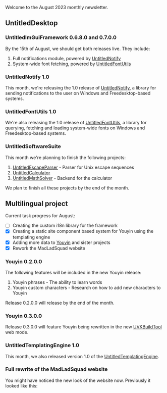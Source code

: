 Welcome to the August 2023 monthly newsletter.

## UntitledDesktop
### UntitledImGuiFramework 0.6.8.0 and 0.7.0.0
By the 15th of August, we should get both releases live. They include:

1. Full notifications module, powered by [UntitledNotify](https://github.com/MadLadSquad/UntitledNotify)
1. System-wide font fetching, powered by [UntitledFontUtils](https://github.com/MadLadSquad/UntitledFontUtils)

### UntitledNotify 1.0
This month, we're releasing the 1.0 release of [UntitledNotify](https://github.com/MadLadSquad/UntitledNotify), a library for
sending notifications to the user on Windows and Freedesktop-based systems.

### UntitledFontUtils 1.0
We're also releasing the 1.0 release of [UntitledFontUtils](https://github.com/MadLadSquad/UntitledFontUtils), a library for
querying, fetching and loading system-wide fonts on Windows and Freedesktop-based systems.

### UntitledSoftwareSuite
This month we're planning to finish the following projects:

1. [UntitledEscapeParser](https://github.com/MadLadSquad/UntitledEscapeParser) - Parser for Unix escape sequences
1. [UntitledCalculator](https://github.com/MadLadSquad/UntitledCalculator)
1. [UntitledMathSolver](https://github.com/MadLadSquad/UntitledMathSolver) - Backend for the calculator

We plan to finish all these projects by the end of the month.

## Multilingual project
Current task progress for August:

- [ ] Creating the custom i18n library for the framework
- [x] Creating a static site component based system for Youyin using the templating engine
- [x] Adding more data to [Youyin](https://youyin.madladsquad.com/) and sister projects
- [x] Rework the MadLadSquad website

### Youyin 0.2.0.0
The following features will be included in the new Youyin release:

1. Youyin phrases - The ability to learn words
1. Youyin custom characters - Research on how to add new characters to Youyin

Release 0.2.0.0 will release by the end of the month.

### Youyin 0.3.0.0
Release 0.3.0.0 will feature Youyin being rewritten in the new [UVKBuildTool](https://github.com/MadLadSquad/UVKBuildTool) web
mode.

### UntitledTemplatingEngine 1.0
This month, we also released version 1.0 of the [UntitledTemplatingEngine](https://github.com/MadLadSquad/UntitledTemplatingEngine).

### Full rewrite of the MadLadSquad website
You might have noticed the new look of the website now. Previously it looked like this:

